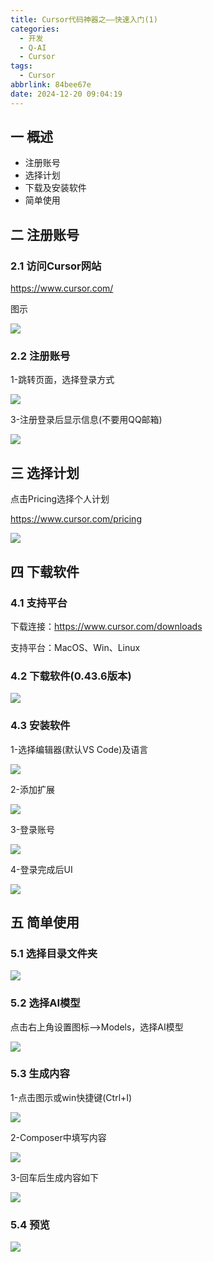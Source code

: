 ```yaml
---
title: Cursor代码神器之——快速入门(1)
categories:
  - 开发
  - Q-AI
  - Cursor
tags:
  - Cursor
abbrlink: 84bee67e
date: 2024-12-20 09:04:19
---
```

## 一 概述

* 注册账号
* 选择计划
* 下载及安装软件
* 简单使用

<!--more-->

## 二 注册账号

### 2.1 访问Cursor网站

https://www.cursor.com/

图示

![][1]

### 2.2 注册账号 

1-跳转页面，选择登录方式

![][2]

3-注册登录后显示信息(不要用QQ邮箱)

![][3]

## 三 选择计划

点击Pricing选择个人计划

https://www.cursor.com/pricing

![][4]

## 四 下载软件

### 4.1 支持平台

下载连接：https://www.cursor.com/downloads

支持平台：MacOS、Win、Linux

### 4.2 下载软件(0.43.6版本)

![][5]

### 4.3 安装软件

1-选择编辑器(默认VS Code)及语言

![][6]

2-添加扩展

![][7]

3-登录账号

![][8]

4-登录完成后UI

![][9]

## 五 简单使用

### 5.1 选择目录文件夹

![][10]

### 5.2 选择AI模型

点击右上角设置图标—>Models，选择AI模型

![][11]

### 5.3 生成内容

1-点击图示或win快捷键(Ctrl+I)

![][12]

2-Composer中填写内容

![][12]

3-回车后生成内容如下

![][14]

### 5.4 预览

![][15]



[1]:https://cdn.jsdelivr.net/gh/PGzxc/CDN/blog-ai/cursor-1-sign-in-1.png
[2]:https://cdn.jsdelivr.net/gh/PGzxc/CDN/blog-ai/cursor-1-sign-in-choice-2.png
[3]:https://cdn.jsdelivr.net/gh/PGzxc/CDN/blog-ai/cursor-1-settings-3.png
[4]:https://cdn.jsdelivr.net/gh/PGzxc/CDN/blog-ai/cursor-1-price-4.png
[5]:https://cdn.jsdelivr.net/gh/PGzxc/CDN/blog-ai/cursor-1-download-choice-5.png
[6]:https://cdn.jsdelivr.net/gh/PGzxc/CDN/blog-ai/cursor-1-install-guide-6.png
[7]:https://cdn.jsdelivr.net/gh/PGzxc/CDN/blog-ai/cursor-1-install-vs-extend-7.png
[8]:https://cdn.jsdelivr.net/gh/PGzxc/CDN/blog-ai/cursor-1-install-login-8.png
[9]:https://cdn.jsdelivr.net/gh/PGzxc/CDN/blog-ai/cursor-1-install-login-after-9.png
[10]:https://cdn.jsdelivr.net/gh/PGzxc/CDN/blog-ai/cursor-1-use-folder-10.png
[11]:https://cdn.jsdelivr.net/gh/PGzxc/CDN/blog-ai/cursor-1-use-set-model-11.png
[12]:https://cdn.jsdelivr.net/gh/PGzxc/CDN/blog-ai/cursor-1-use-open-editl-12.png
[13]:https://cdn.jsdelivr.net/gh/PGzxc/CDN/blog-ai/cursor-1-use-open-content-13.png
[14]:https://cdn.jsdelivr.net/gh/PGzxc/CDN/blog-ai/cursor-1-use-geneter-14.png
[15]:https://cdn.jsdelivr.net/gh/PGzxc/CDN/blog-ai/cursor-1-use-geneter-preview-15.png
